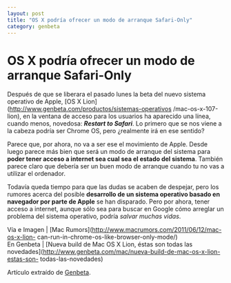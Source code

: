 ```yaml
---
layout: post
title: "OS X podría ofrecer un modo de arranque Safari-Only"
category: genbeta
---
```


# OS X podría ofrecer un modo de arranque Safari-Only

Después de que se liberara el pasado lunes la beta del nuevo sistema operativo
de Apple, [OS X Lion](http://www.genbeta.com/productos/sistemas-operativos
/mac-os-x-107-lion), en la ventana de acceso para los usuarios ha aparecido
una línea, cuando menos, novedosa: **_Restart to Safari_**. Lo primero que se
nos viene a la cabeza podría ser Chrome OS, pero ¿realmente irá en ese
sentido?

Parece que, por ahora, no va a ser ese el movimiento de Apple. Desde luego
parece más bien que será un modo de arranque del sistema para **poder tener
acceso a internet sea cual sea el estado del sistema**. También parece claro
que debería ser un buen modo de arranque cuando tu no vas a utilizar el
ordenador.

Todavía queda tiempo para que las dudas se acaben de despejar, pero los
rumores acerca del posible **desarrollo de un sistema operativo basado en
navegador por parte de Apple** se han disparado. Pero por ahora, tener acceso
a internet, aunque sólo sea para buscar en Google cómo arreglar un problema
del sistema operativo, podría _salvar muchas vidas_.

Vía e Imagen | [Mac Rumors](http://www.macrumors.com/2011/06/12/mac-os-x-lion-
can-run-in-chrome-os-like-browser-only-mode/)  
En Genbeta | [Nueva build de Mac OS X Lion, éstas son todas las
novedades](http://www.genbeta.com/mac/nueva-build-de-mac-os-x-lion-estas-son-
todas-las-novedades)

Artículo extraído de [Genbeta](http://www.genbeta.com).